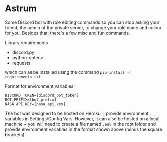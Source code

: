 # Astrum

Some Discord bot with role editing commands so you can stop asking your friend, the admin of the private server, to change your role name and colour for you. Besides that, there's a few misc and fun commands.

Library requirements
- discord.py
- python-dotenv
- requests

which can all be installed using the command `pip install -r requirements.txt`

Format for environment variables:
```
DISCORD_TOKEN=[discord_bot_token]
BOT_PREFIX=[bot_prefix]
NASA_API_KEY=[nasa_api_key]
```

The bot was designed to be hosted on Heroku − provide environment variables in Settings/Config Vars. However, it can also be hosted on a local machine − you will need to create a file named `.env` in the root folder and provide environment variables in the format shown above (minus the square brackets).
